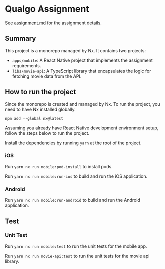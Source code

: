 # Qualgo Assignment

See [assignment.md](./docs/assignment.md) for the assignment details.

## Summary

This project is a monorepo managed by Nx. It contains two projects:

- `apps/mobile`: A React Native project that implements the assignment requirements.
- `libs/movie-api`: A TypeScript library that encapsulates the logic for fetching movie data from the API.

## How to run the project

Since the monorepo is created and managed by Nx. To run the project, you need to have Nx installed globally.

```
npm add --global nx@latest
```

Assuming you already have React Native development environment setup, follow the steps below to run the project.

Install the dependencies by running `yarn` at the root of the project.

### iOS

Run `yarn nx run mobile:pod-install` to install pods.

Run `yarn nx run mobile:run-ios` to build and run the iOS application.

### Android

Run `yarn nx run mobile:run-android` to build and run the Android application.

## Test

### Unit Test

Run `yarn nx run mobile:test` to run the unit tests for the mobile app.

Run `yarn nx run movie-api:test` to run the unit tests for the movie api library.
